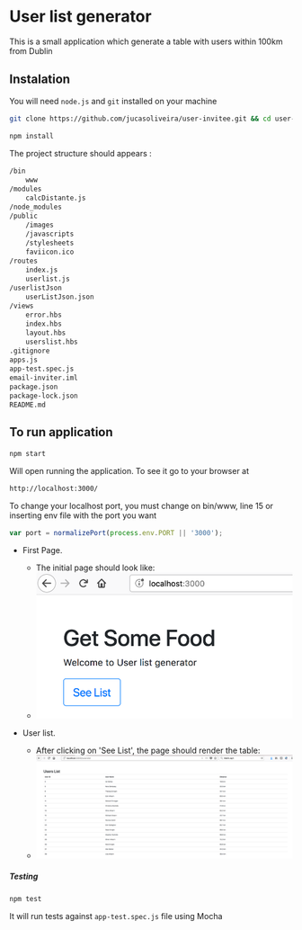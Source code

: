 # User list generator

This is a small application which generate a table 
with users within 100km from Dublin

## Instalation

You will need `node.js` and `git` installed on your machine

```bash
git clone https://github.com/jucasoliveira/user-invitee.git && cd user-invitee
```

```bash
npm install
```

The project structure should appears :

```
/bin
    www
/modules
    calcDistante.js
/node_modules
/public
    /images
    /javascripts
    /stylesheets
    faviicon.ico
/routes
    index.js
    userlist.js
/userlistJson
    userListJson.json
/views
    error.hbs
    index.hbs
    layout.hbs
    userslist.hbs
.gitignore
apps.js
app-test.spec.js
email-inviter.iml
package.json
package-lock.json
README.md
```

## To run application

```bash
npm start
```
Will open running the application. To see it go to your browser at 
```html
http://localhost:3000/
```
To change your localhost port, you must change on bin/www, line 15 or inserting env file with the port you want
```javascript
var port = normalizePort(process.env.PORT || '3000');
``` 

* First Page.
  * The initial page should look like:
  * ![frontpage](/public/images/frontpage.png)
  
* User list.
  * After clicking on 'See List', the page should render the table:
  * ![tablelist](/public/images/tablelist.png)
  
##### Testing

```bash
npm test
```
It will run tests against `app-test.spec.js` file using Mocha
